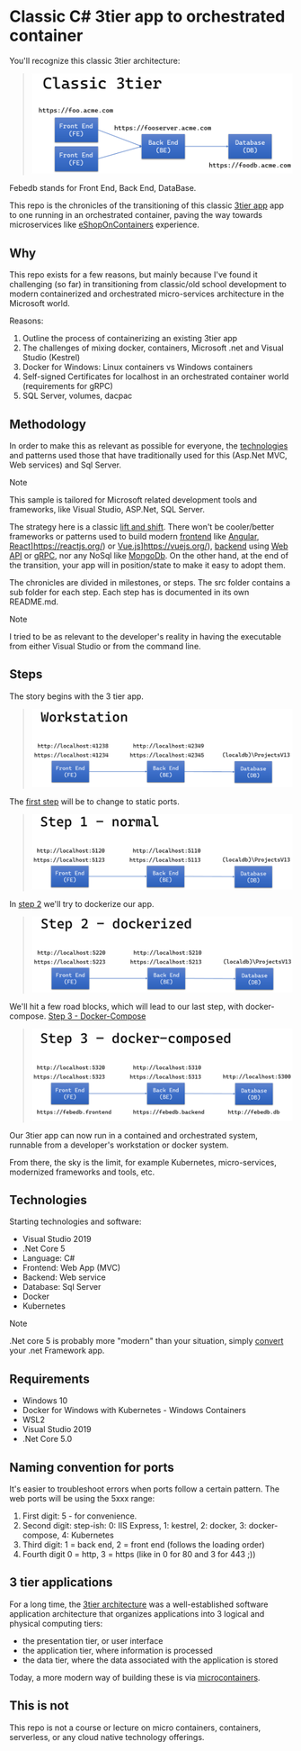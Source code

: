 # Classic C# 3tier app to orchestrated container

You'll recognize this classic 3tier architecture:
>![Classic 3tier](media/febedb/Slide2.PNG)

Febedb stands for Front End, Back End, DataBase.

This repo is the chronicles of the transitioning of this classic [3tier app](https://docs.microsoft.com/en-us/dotnet/architecture/modern-web-apps-azure/common-web-application-architectures#traditional-n-layer-architecture-applications) app to one running in an orchestrated container, paving the way towards microservices like [eShopOnContainers](https://github.com/dotnet-architecture/eShopOnContainers) experience.

## Why

This repo exists for a few reasons, but mainly because I've found it challenging (so far) in transitioning from classic/old school development to modern containerized and orchestrated micro-services architecture in the Microsoft world.

Reasons:

1. Outline the process of containerizing an existing 3tier app
1. The challenges of mixing docker, containers, Microsoft .net and Visual Studio (Kestrel)
1. Docker for Windows: Linux containers vs Windows containers
1. Self-signed Certificates for localhost in an orchestrated container world (requirements for gRPC)
1. SQL Server, volumes, dacpac

## Methodology

In order to make this as relevant as possible for everyone, the [technologies](#technologies) and patterns used those that have traditionally used for this (Asp.Net MVC, Web services) and Sql Server.

>[!NOTE]
> This sample is tailored for Microsoft related development tools and frameworks, like Visual Studio, ASP.Net, SQL Server.

The strategy here is a classic [lift and shift](https://docs.microsoft.com/en-us/virtualization/windowscontainers/quick-start/lift-shift-to-containers).  There won't be cooler/better frameworks or patterns used to build modern [frontend](https://docs.microsoft.com/en-us/dotnet/architecture/modern-web-apps-azure/common-client-side-web-technologies) like [Angular](https://angular.io/), [React]()]https://reactjs.org/) or [Vue.js]()]https://vuejs.org/), [backend]() using [Web API](https://docs.microsoft.com/en-us/dotnet/architecture/microservices/microservice-ddd-cqrs-patterns/microservice-application-layer-implementation-web-api) or [gRPC](https://docs.microsoft.com/en-us/dotnet/architecture/cloud-native/grpc), nor any NoSql like [MongoDb](https://www.mongodb.com/).  On the other hand, at the end of the transition, your app will in position/state to make it easy to adopt them.

The chronicles are divided in milestones, or steps.  The src folder contains a sub folder for each step.  Each step has is documented in its own README.md.  

>[!NOTE]
> I tried to be as relevant to the developer's reality in having the executable from either Visual Studio or from the command line.

## Steps

The story begins with the 3 tier app.
>![Original](media/febedb/Slide3.png)

The [first step](./src/step1.normal/README.md) will be to change to static ports.
>![step 1](media/febedb/Slide4.png)

In [step 2](./src/step2.normal/README.md) we'll try to dockerize our app.
>![step 2](media/febedb/Slide5.png)

We'll hit a few road blocks, which will lead to our last step, with docker-compose. [Step 3 - Docker-Compose](./src/step3.dockercompose/README.md)
>![step 3](media/febedb/Slide6.png)

Our 3tier app can now run in a contained and orchestrated system, runnable from a developer's workstation or docker system.

From there, the sky is the limit, for example Kubernetes, micro-services, modernized frameworks and tools, etc.

## Technologies

Starting technologies and software:

- Visual Studio 2019
- .Net Core 5
- Language: C#
- Frontend: Web App (MVC)
- Backend: Web service
- Database: Sql Server
- Docker
- Kubernetes

> [!Note]
> .Net core 5 is probably more "modern" than your situation, simply [convert](https://github.com/dotnet/try-convert) your .net Framework app.

## Requirements

- Windows 10
- Docker for Windows with Kubernetes - Windows Containers
- WSL2
- Visual Studio 2019
- .Net Core 5.0

## Naming convention for ports

It's easier to troubleshoot errors when ports follow a certain pattern.  The web ports will be using the 5xxx range:

1. First digit: 5 - for convenience.
1. Second digit: step-ish: 0: IIS Express, 1: kestrel, 2: docker, 3: docker-compose, 4: Kubernetes
1. Third digit: 1 = back end, 2 = front end (follows the loading order)
1. Fourth digit 0 = http, 3 = https (like in 0 for 80 and 3 for 443 ;))

## 3 tier applications

For a long time, the [3tier architecture](https://docs.microsoft.com/en-us/dotnet/architecture/modern-web-apps-azure/common-web-application-architectures#traditional-n-layer-architecture-applications) was a well-established software application architecture that organizes applications into 3 logical and physical computing tiers:

- the presentation tier, or user interface
- the application tier, where information is processed
- the data tier, where the data associated with the application is stored

Today, a more modern way of building these is via [microcontainers](https://docs.microsoft.com/en-us/dotnet/architecture/microservices/).

## This is not

This repo is not a course or lecture on micro containers, containers, serverless, or any cloud native technology offerings.

